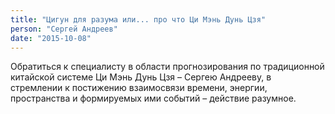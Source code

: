 ```yaml
---
title: "Цигун для разума или... про что Ци Мэнь Дунь Цзя"
person: "Сергей Андреев"
date: "2015-10-08"
---
```


Обратиться к специалисту в области прогнозирования по традиционной китайской системе Ци Мэнь Дунь Цзя – Сергею Андрееву, в стремлении к постижению взаимосвязи времени, энергии, пространства и формируемых ими событий – действие разумное.
